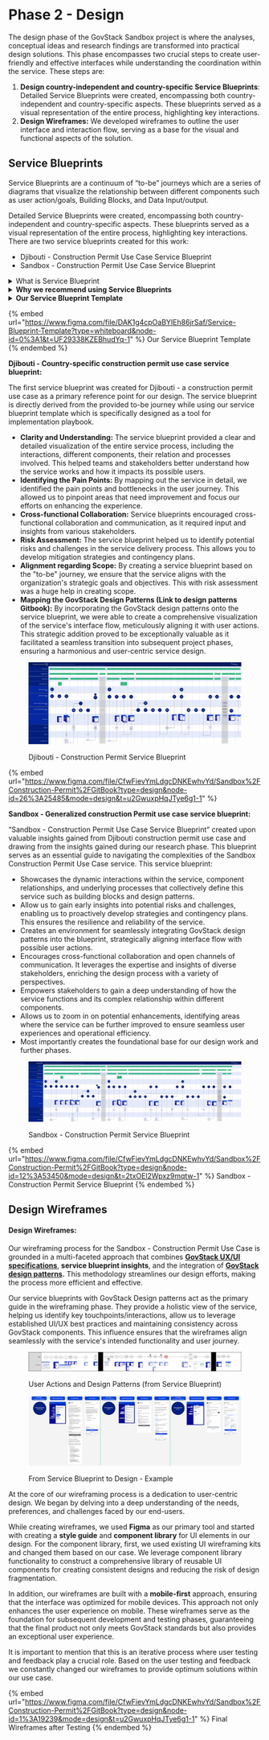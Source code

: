 # Phase 2 - Design

The design phase of the GovStack Sandbox project is where the analyses, conceptual ideas and research findings are transformed into practical design solutions. This phase encompasses two crucial steps to create user-friendly and effective interfaces while understanding the coordination within the service. These steps are:

1. **Design country-independent and country-specific Service Blueprints**: Detailed Service Blueprints were created, encompassing both country-independent and country-specific aspects. These blueprints served as a visual representation of the entire process, highlighting key interactions.
2. **Design Wireframes:** We developed wireframes to outline the user interface and interaction flow, serving as a base for the visual and functional aspects of the solution.

## Service Blueprints

Service Blueprints are a continuum of “to-be” journeys which are a series of diagrams that visualize the relationship between different components such as user action/goals, Building Blocks, and Data Input/output.

Detailed Service Blueprints were created, encompassing both country-independent and country-specific aspects. These blueprints served as a visual representation of the entire process, highlighting key interactions. There are two service blueprints created for this work:

* Djibouti - Construction Permit Use Case Service Blueprint
* Sandbox - Construction Permit Use Case Service Blueprint

<details>

<summary>What is Service Blueprint</summary>

A service blueprint is a diagram that visualizes the relationships between different service components - people, properties (physical or digital evidence), and processes - that are directly tied to touchpoints in a specific customer journey.

More Information:\
[Service Blueprints: Definitions](https://www.nngroup.com/articles/service-blueprints-definition/)

</details>

<details>

<summary><strong>Why we recommend using Service Blueprints</strong></summary>

Blueprinting is most useful when coordinating complex services because it bridges cross-team efforts to make everyone familiar with the use case early on and enable preparation work

Service blueprints are companions to user journeys and often build upon them. They help organisations to see the big picture of how a service is implemented and used. They pinpoint dependencies between user journeys of the service providers/government entities and users in the same visualisation. They are instrumental in identifying and optimising complex interactions, ultimately saving money for the organisation and improving the experience for its users.

</details>

<details>

<summary><strong>Our Service Blueprint Template</strong></summary>

Our Service Blueprint Template was created for producing service blueprints based on GovStack Implementation Playbook and facilitating coordination between teams and components while producing deep understanding related to use cases that are worked on. They are a continuum of the “to-be” user journeys within the implementation playbook.

The primary elements of our service blueprints are:

* Processes
* Different service users and entities involved in providing the service
* Actions and goals of entities and users
* GovStack Design Patterns
* Required documents, Data input and output
* Building Blocks

[Service Blueprint Template](https://www.figma.com/file/DAK1g4cpOaBYIEh86jrSaf/Service-Blueprint-Template?type=whiteboard\&node-id=0%3A1\&t=UF29338KZEBhudYq-1)

</details>

{% embed url="https://www.figma.com/file/DAK1g4cpOaBYIEh86jrSaf/Service-Blueprint-Template?type=whiteboard&node-id=0%3A1&t=UF29338KZEBhudYq-1" %}
Our Service Blueprint Template
{% endembed %}

**Djibouti - Country-specific construction permit use case service blueprint:**

The first service blueprint was created for Djibouti - a construction permit use case as a primary reference point for our design. The service blueprint is directly derived from the provided to-be journey while using our service blueprint template which is specifically designed as a tool for implementation playbook.

* **Clarity and Understanding:** The service blueprint provided a clear and detailed visualization of the entire service process, including the interactions, different components, their relation and processes involved. This helped teams and stakeholders better understand how the service works and how it impacts its possible users.
* **Identifying the Pain Points:** By mapping out the service in detail, we identified the pain points and bottlenecks in the user journey. This allowed us to pinpoint areas that need improvement and focus our efforts on enhancing the experience.
* **Cross-functional Collaboration:** Service blueprints encouraged cross-functional collaboration and communication, as it required input and insights from various stakeholders.
* **Risk Assessment:** The service blueprint helped us to identify potential risks and challenges in the service delivery process. This allows you to develop mitigation strategies and contingency plans.
* **Alignment regarding Scope:** By creating a service blueprint based on the "to-be" journey, we ensure that the service aligns with the organization's strategic goals and objectives. This with risk assessment was a huge help in creating scope.
* **Mapping the GovStack Design Patterns (Link to design patterns Gitbook):** By incorporating the GovStack design patterns onto the service blueprint, we were able to create a comprehensive visualization of the service's interface flow, meticulously aligning it with user actions. This strategic addition proved to be exceptionally valuable as it facilitated a seamless transition into subsequent project phases, ensuring a harmonious and user-centric service design.

<figure><img src="../../../.gitbook/assets/Djibouti Construction permit Service Blueprint.png" alt=""><figcaption><p>Djibouti - Construction Permit Service Blueprint</p></figcaption></figure>

{% embed url="https://www.figma.com/file/CfwFievYmLdgcDNKEwhvYd/Sandbox%2FConstruction-Permit%2FGitBook?type=design&node-id=26%3A25485&mode=design&t=u2GwuxpHqJTye6g1-1" %}

**Sandbox - Generalized construction Permit use case service blueprint:**

“Sandbox - Construction Permit Use Case Service Blueprint” created upon valuable insights gained from Djibouti construction permit use case and drawing from the insights gained during our research phase. This blueprint serves as an essential guide to navigating the complexities of the Sandbox Construction Permit Use Case service. This service blueprint:

* Showcases the dynamic interactions within the service, component relationships, and underlying processes that collectively define this service such as building blocks and design patterns.
* Allow us to gain early insights into potential risks and challenges, enabling us to proactively develop strategies and contingency plans. This ensures the resilience and reliability of the service.
* Creates an environment for seamlessly integrating GovStack design patterns into the blueprint, strategically aligning interface flow with possible user actions.
* Encourages cross-functional collaboration and open channels of communication. It leverages the expertise and insights of diverse stakeholders, enriching the design process with a variety of perspectives.
* Empowers stakeholders to gain a deep understanding of how the service functions and its complex relationship within different components.
* Allows us to zoom in on potential enhancements, identifying areas where the service can be further improved to ensure seamless user experiences and operational efficiency.
* Most importantly creates the foundational base for our design work and further phases.

<figure><img src="../../../.gitbook/assets/Generic Construction Permit Service Blueprint.png" alt=""><figcaption><p>Sandbox - Construction Permit Service Blueprint</p></figcaption></figure>

{% embed url="https://www.figma.com/file/CfwFievYmLdgcDNKEwhvYd/Sandbox%2FConstruction-Permit%2FGitBook?type=design&node-id=12%3A53450&mode=design&t=2txOEl2Wpxz9mqtw-1" %}
Sandbox - Construction Permit Service Blueprint
{% endembed %}

## Design Wireframes

#### **Design Wireframes:** <a href="#design-wireframes" id="design-wireframes"></a>

Our wireframing process for the Sandbox - Construction Permit Use Case is grounded in a multi-faceted approach that combines [**GovStack UX/UI specifications**](https://govstack.gitbook.io/bb-ux/), **service blueprint insights**, and the integration of [**GovStack design patterns**](https://govstack.gitbook.io/bb-ux/service-patterns/7-page-templates)**.** This methodology streamlines our design efforts, making the process more efficient and effective.

Our service blueprints with GovStack Design patterns act as the primary guide in the wireframing phase. They provide a holistic view of the service, helping us identify key touchpoints/interactions, allow us to leverage established UI/UX best practices and maintaining consistency across GovStack components. This influence ensures that the wireframes align seamlessly with the service's intended functionality and user journey.

<figure><img src="../../../.gitbook/assets/Architects actions.png" alt=""><figcaption><p>User Actions and Design Patterns (from Service Blueprint)</p></figcaption></figure>

<figure><img src="../../../.gitbook/assets/Wireframing.png" alt=""><figcaption><p>From Service Blueprint to Design - Example</p></figcaption></figure>

At the core of our wireframing process is a dedication to user-centric design. We began by delving into a deep understanding of the needs, preferences, and challenges faced by our end-users.

While creating wireframes, we used **Figma** as our primary tool and started with creating a **style guide** and **component library** for UI elements in our design. For the component library, first, we used existing UI wireframing kits and changed them based on our case. We leverage component library functionality to construct a comprehensive library of reusable UI components for creating consistent designs and reducing the risk of design fragmentation.

In addition, our wireframes are built with a **mobile-first** approach, ensuring that the interface was optimized for mobile devices. This approach not only enhances the user experience on mobile. These wireframes serve as the foundation for subsequent development and testing phases, guaranteeing that the final product not only meets GovStack standards but also provides an exceptional user experience.

It is important to mention that this is an iterative process where user testing and feedback play a crucial role. Based on the user testing and feedback we constantly changed our wireframes to provide optimum solutions within our use case.&#x20;

{% embed url="https://www.figma.com/file/CfwFievYmLdgcDNKEwhvYd/Sandbox%2FConstruction-Permit%2FGitBook?type=design&node-id=1%3A19239&mode=design&t=u2GwuxpHqJTye6g1-1" %}
Final Wireframes after Testing
{% endembed %}

